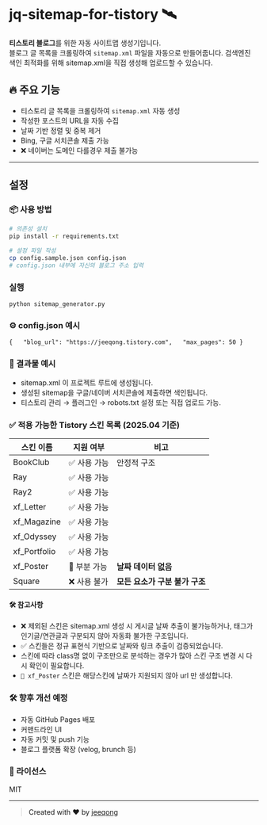 # jq-sitemap-for-tistory 🛰️

**티스토리 블로그**를 위한 자동 사이트맵 생성기입니다.  
블로그 글 목록을 크롤링하여 `sitemap.xml` 파일을 자동으로 만들어줍니다.
검색엔진 색인 최적화를 위해 sitemap.xml을 직접 생성해 업로드할 수 있습니다.

## 🔥 주요 기능

- 티스토리 글 목록을 크롤링하여 `sitemap.xml` 자동 생성
- 작성한 포스트의 URL을 자동 수집
- 날짜 기반 정렬 및 중복 제거
- Bing, 구글 서치콘솔 제출 가능
- ❌ 네이버는 도메인 다를경우 제출 불가능

---

## 설정

### 📦 사용 방법

```bash
# 의존성 설치
pip install -r requirements.txt

# 설정 파일 작성
cp config.sample.json config.json
# config.json 내부에 자신의 블로그 주소 입력
```

### 실행

```
python sitemap_generator.py
```

### ⚙️ config.json 예시

```
{   "blog_url": "https://jeeqong.tistory.com",   "max_pages": 50 }
```

### 📁 결과물 예시

- sitemap.xml 이 프로젝트 루트에 생성됩니다.
- 생성된 sitemap을 구글/네이버 서치콘솔에 제출하면 색인됩니다.
- 티스토리 관리 → 플러그인 → robots.txt 설정 또는 직접 업로드 가능.

### ✅ 적용 가능한 Tistory 스킨 목록 (2025.04 기준)

| **스킨 이름** | **지원 여부** | **비고**                       |
| ------------- | ------------- | ------------------------------ |
| BookClub      | ✅ 사용 가능  | 안정적 구조                    |
| Ray           | ✅ 사용 가능  |                                |
| Ray2          | ✅ 사용 가능  |                                |
| xf_Letter     | ✅ 사용 가능  |                                |
| xf_Magazine   | ✅ 사용 가능  |                                |
| xf_Odyssey    | ✅ 사용 가능  |                                |
| xf_Portfolio  | ✅ 사용 가능  |                                |
| xf_Poster     | 🔺 부분 가능  | **날짜 데이터 없음**           |
| Square        | ❌ 사용 불가  | **모든 요소가 구분 불가 구조** |

#### 🛠️ 참고사항

- ❌ 제외된 스킨은 sitemap.xml 생성 시 게시글 날짜 추출이 불가능하거나, <a> 태그가 인기글/연관글과 구분되지 않아 자동화 불가한 구조입니다.
- ✅ 스킨들은 정규 표현식 기반으로 날짜와 링크 추출이 검증되었습니다.
- 스킨에 따라 class명 없이 구조만으로 분석하는 경우가 많아 스킨 구조 변경 시 다시 확인이 필요합니다.
- `🔺 xf_Poster` 스킨은 해당스킨에 날짜가 지원되지 않아 url 만 생성합니다.

### 🛠 향후 개선 예정

- 자동 GitHub Pages 배포
- 커맨드라인 UI
- 자동 커밋 및 push 기능
- 블로그 플랫폼 확장 (velog, brunch 등)

### 🪪 라이선스

MIT

---

> Created with ❤️ by [jeeqong](https://jeeqong.tistory.com)
